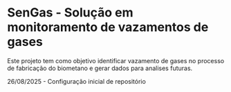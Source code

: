 # SenGas - Solução em monitoramento de vazamentos de gases

Este projeto tem como objetivo identificar vazamento de gases no processo de fabricação do biometano e gerar dados para analises futuras.

26/08/2025 - Configuração inicial de repositório
